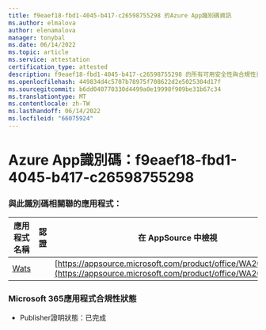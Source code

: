 ```yaml
---
title: f9eaef18-fbd1-4045-b417-c26598755298 的Azure App識別碼資訊
ms.author: elmalova
author: elenamalova
manager: tonybal
ms.date: 06/14/2022
ms.topic: article
ms.service: attestation
certification_type: attested
description: f9eaef18-fbd1-4045-b417-c26598755298 的所有可用安全性與合規性資訊。
ms.openlocfilehash: 449834d4c5707b78975f708622d2e5025304d17f
ms.sourcegitcommit: b6dd040770330d4499a0e19998f909be31b67c34
ms.translationtype: MT
ms.contentlocale: zh-TW
ms.lasthandoff: 06/14/2022
ms.locfileid: "66075924"
---
```

# <a name="azure-app-id-f9eaef18-fbd1-4045-b417-c26598755298"></a>Azure App識別碼：f9eaef18-fbd1-4045-b417-c26598755298


### <a name="apps-associated-with-this-id"></a>與此識別碼相關聯的應用程式：
| **應用程式名稱** | **認證** | **在 AppSource 中檢視** |
|--------------|---------------|-----------------------|
| [Wats](../forward/WA200003597.md) |  | [https://appsource.microsoft.com/product/office/WA200003597](https://appsource.microsoft.com/product/office/WA200003597) |

### <a name="microsoft-365-app-compliance-status"></a>Microsoft 365應用程式合規性狀態
- Publisher證明狀態：已完成
